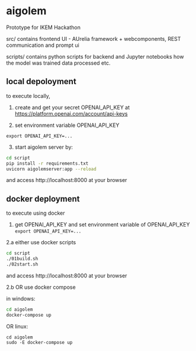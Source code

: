 # aigolem

Prototype for IKEM Hackathon

src/ contains frontend UI - AUrelia framework + webcomponents, REST communication and prompt ui

scripts/ contains python scripts for backend and Jupyter notebooks how the model was trained data processed etc.


## local depoloyment

to execute locally, 
1. create and get your secret OPENAI_API_KEY at https://platform.openai.com/account/api-keys

2. set environment variable OPENAI_API_KEY 

`export OPENAI_API_KEY=...`

3. start aigolem server by:

```bash
cd script
pip install -r requirements.txt
uvicorn aigolemserver:app --reload
```
and access http://localhost:8000 at your browser

## docker deployment

to execute using docker 

1. get OPENAI_API_KEY and set environment variable of OPENAI_API_KEY
`export OPENAI_API_KEY=...`

2.a either use docker scripts

```bash
cd script
./01build.sh
./02start.sh
```
and access http://localhost:8000 at your browser

2.b OR use docker compose

in windows:
```bash
cd aigolem
docker-compose up
```

OR linux:
```
cd aigolem
sudo -E docker-compose up
```
